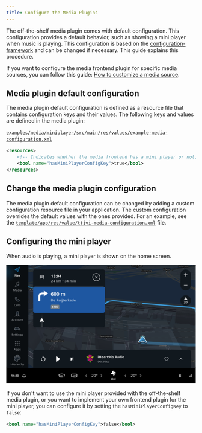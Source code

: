 ```yaml
---
title: Configure the Media Plugins
---
```


The off-the-shelf media plugin comes with default configuration. This configuration provides a
default behavior, such as showing a mini player when music is playing. This configuration is based
on the
[configuration-framework](/tomtom-digital-cockpit/documentation/tutorials-and-examples/customization/use-the-configuration-framework)
and can be changed if necessary. This guide explains this procedure.

If you want to configure the media frontend plugin for specific media sources, you can follow
this guide:
[How to customize a media source](/tomtom-digital-cockpit/documentation/tutorials-and-examples/media/customize-a-media-source).

## Media plugin default configuration

The media plugin default configuration is defined as a resource file that contains configuration
keys and their values. The following keys and values are defined in the media plugin:

[`examples/media/miniplayer/src/main/res/values/example-media-configuration.xml`](https://github.com/tomtom-international/tomtom-digital-cockpit-sdk-examples/blob/main/examples/media/miniplayer/src/main/res/values/example-media-configuration.xml#L13-L19)

```xml
<resources>
    <!-- Indicates whether the media frontend has a mini player or not; `true` by default. -->
    <bool name="hasMiniPlayerConfigKey">true</bool>
</resources>
```

## Change the media plugin configuration

The media plugin default configuration can be changed by adding a custom configuration resource file
in your application. The custom configuration overrides the default values with the ones provided.
For an example, see the 
[`template/app/res/value/ttivi-media-configuration.xml`](https://github.com/tomtom-international/tomtom-digital-cockpit-sdk-examples/blob/main/template/app/src/main/res/values/ttivi-media-configuration.xml#L13-L14)
file.

## Configuring the mini player

When audio is playing, a mini player is shown on the home screen.

![mini player](images/media_mini_player.png)

If you don't want to use the mini player provided with the off-the-shelf media plugin, or you
want to implement your own frontend plugin for the mini player, you can configure it by setting the
`hasMiniPlayerConfigKey` to `false`:

```xml
<bool name="hasMiniPlayerConfigKey">false</bool>
```
